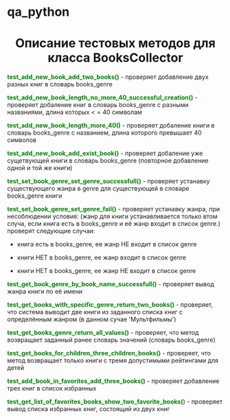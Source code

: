 # qa_python
<h1 align="center">Описание тестовых методов для класса BooksCollector</a></h1>


<b style="color:green"> test_add_new_book_add_two_books()</b> - проверяет добавление двух разных книг в словарь books_genre

<p><b style="color:green">test_add_new_book_length_no_more_40_successful_creation()</b> - проверяет  добаление книг в словарь  books_genre с разными названиями, длина которых < = 40 символам</p>

<p><b style="color:green">test_add_new_book_length_more_40()</b> - проверяет добаление книги в словарь  books_genre с названием, длина которого превышает 40 символов</p>

<p><b style="color:green">test_add_new_book_add_exist_book()</b> - проверяет добаление уже сущетвующей книги в словарь  books_genre (повторное добавление одной и той же книги)</p>

<p><b style="color:green">test_set_book_genre_set_genre_successfull()</b> - проверяет  устанавку существующего жанра в genre для существующей в словаре books_genre книги</p>

<p><b style="color:green">test_set_book_genre_set_genre_fail()</b> - проверяет  устанавку жанра, при несоблюдении условия:  (жанр для книги устанавливается только втом случа, если книга есть в books_genre и её жанр входит в список genre.)
										проверят следующие случаи:
										<ul><p><li>книга есть в books_genre, ее жанр НЕ входит в список genre</li></p>
										<p><li>книги НЕТ в books_genre, ее жанр входит в список genre</li>
										<p><li>книги НЕТ в books_genre, ее жанр НЕ входит в список genre</li></p></ul>

<p><b style="color:green">test_get_book_genre_by_book_name_successfull()</b> - проверяет вывод жанра книги по её имени</p>

<p><b style="color:green">test_get_books_with_specific_genre_return_two_books()</b> - проверяет, что система выводит две книги из заданного списка книг с определённым жанром (в данном сучае 'Мультфильмы')</p>

<p><b style="color:green">test_get_books_genre_return_all_values()</b> - проверяет, что метод возвращает заданный ранее словарь значений (словарь books_genre)</p>

<p><b style="color:green">test_get_books_for_children_three_children_books()</b> - проверяет, что метод возвращает только книги с тремя допустимыми рейтингами для детей</p>

<p><b style="color:green">test_add_book_in_favorites_add_three_books()</b> - проверяет добавление трех книг в список избранных</p>

<p><b style="color:green">test_get_list_of_favorites_books_show_two_favorite_books(</b>) - проверяет вывод списка избранных книг, состоящий из двух книг</p>





